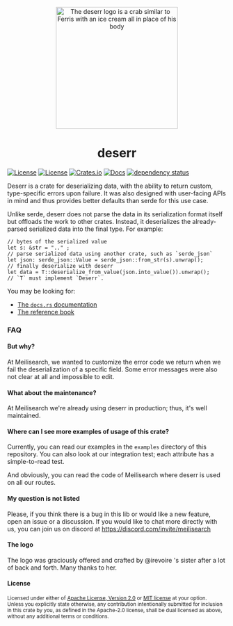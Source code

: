 <p align="center"><img width="280px" title="The deserr logo is a crab similar to Ferris with an ice cream all in place of his body" src="https://raw.githubusercontent.com/meilisearch/deserr/main/assets/deserr.png"></a>
<h1 align="center">deserr</h1>

[![License](https://img.shields.io/badge/license-MIT-green)](LICENSE-MIT)
[![License](https://img.shields.io/badge/license-apache-green)](LICENSE-APACHE)
[![Crates.io](https://img.shields.io/crates/v/deserr)](https://crates.io/crates/deserr)
[![Docs](https://docs.rs/deserr/badge.svg)](https://docs.rs/deserr)
[![dependency status](https://deps.rs/repo/github/meilisearch/deserr/status.svg)](https://deps.rs/repo/github/meilisearch/deserr)

Deserr is a crate for deserializing data, with the ability to return
custom, type-specific errors upon failure. It was also designed with
user-facing APIs in mind and thus provides better defaults than serde for
this use case.

Unlike serde, deserr does not parse the data in its serialization format itself
but offloads the work to other crates. Instead, it deserializes
the already-parsed serialized data into the final type. For example:

```rust,ignore
// bytes of the serialized value
let s: &str = ".." ;
// parse serialized data using another crate, such as `serde_json`
let json: serde_json::Value = serde_json::from_str(s).unwrap();
// finally deserialize with deserr
let data = T::deserialize_from_value(json.into_value()).unwrap();
// `T` must implement `Deserr`.
```

You may be looking for:
- [The `docs.rs` documentation](https://docs.rs/deserr/latest/deserr/)
- [The reference book](https://meilisearch.github.io/deserr/overview.html)

### FAQ

#### But why?
At Meilisearch, we wanted to customize the error code we return when we fail
the deserialization of a specific field.
Some error messages were also not clear at all and impossible to edit.

#### What about the maintenance?
At Meilisearch we're already using deserr in production; thus, it's well maintained.

#### Where can I see more examples of usage of this crate?
Currently, you can read our examples in the `examples` directory of this repository.
You can also look at our integration test; each attribute has a simple-to-read test.

And obviously, you can read the code of Meilisearch where deserr is used on all our
routes.

#### My question is not listed
Please, if you think there is a bug in this lib or would like a new feature,
open an issue or a discussion.
If you would like to chat more directly with us, you can join us on discord
at https://discord.com/invite/meilisearch

#### The logo
The logo was graciously offered and crafted by @irevoire 's sister after a lot of back and forth.
Many thanks to her.

#### License

<sup>
Licensed under either of <a href="LICENSE-APACHE">Apache License, Version
2.0</a> or <a href="LICENSE-MIT">MIT license</a> at your option.
</sup>

<br>

<sub>
Unless you explicitly state otherwise, any contribution intentionally submitted
for inclusion in this crate by you, as defined in the Apache-2.0 license, shall
be dual licensed as above, without any additional terms or conditions.
</sub>
